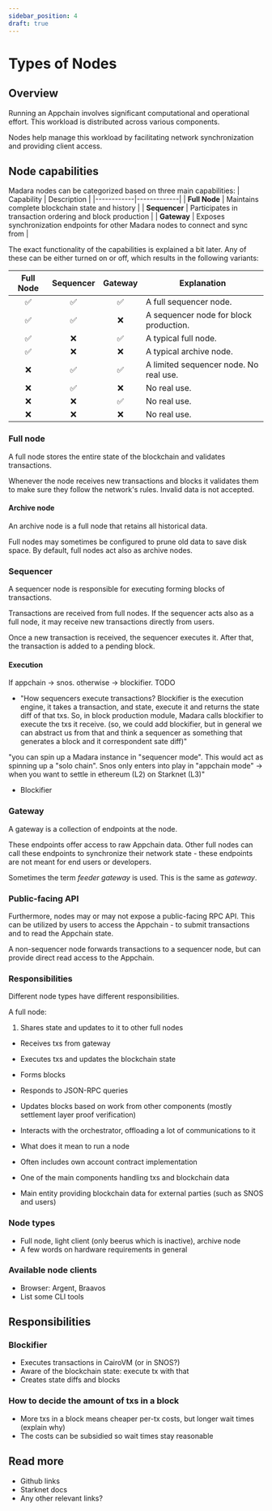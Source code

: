 ```yaml
---
sidebar_position: 4
draft: true
---
```


# Types of Nodes

## Overview

Running an Appchain involves significant computational and operational effort. This workload is distributed across various components.

Nodes help manage this workload by facilitating network synchronization and providing client access.

## Node capabilities

Madara nodes can be categorized based on three main capabilities:
| Capability | Description |
|------------|-------------|
| **Full Node** | Maintains complete blockchain state and history |
| **Sequencer** | Participates in transaction ordering and block production |
| **Gateway** | Exposes synchronization endpoints for other Madara nodes to connect and sync from |

The exact functionality of the capabilities is explained a bit later. Any of these can be either turned on or off, which results in the following variants:

| Full Node | Sequencer | Gateway | Explanation |
|:---------:|:---------:|:-------:|------------------|
| ✅        | ✅        | ✅      | A full sequencer node. |
| ✅        | ✅        | ❌      | A sequencer node for block production. |
| ✅        | ❌        | ✅      | A typical full node. |
| ✅        | ❌        | ❌      | A typical archive node. |
| ❌        | ✅        | ✅      | A limited sequencer node. No real use. |
| ❌        | ✅        | ❌      | No real use. |
| ❌        | ❌        | ✅      | No real use. |
| ❌        | ❌        | ❌      | No real use. |

### Full node

A full node stores the entire state of the blockchain and validates transactions.

Whenever the node receives new transactions and blocks it validates them to make sure they follow the network's rules. Invalid data is not accepted.

#### Archive node

An archive node is a full node that retains all historical data. 

Full nodes may sometimes be configured to prune old data to save disk space. By default, full nodes act also as archive nodes.

### Sequencer

A sequencer node is responsible for executing forming blocks of transactions.

Transactions are received from full nodes. If the sequencer acts also as a full node, it may receive new transactions directly from users.

Once a new transaction is received, the sequencer executes it. After that, the transaction is added to a pending block.

#### Execution

If appchain -> snos. otherwise -> blockifier. TODO

- "How sequencers execute transactions? Blockifier is the execution engine, it takes a transaction, and state, execute it and returns the state diff of that txs.
So, in block production module, Madara calls blockifier to execute the txs it receive.
(so, we could add blockifier, but in general we can abstract us from that and think a sequencer as something that generates a block and it correspondent  sate diff)"

"you can spin up a Madara instance in "sequencer mode". This would act as spinning up a "solo chain". Snos only enters into play in "appchain mode" -> when you want to settle in ethereum (L2) on Starknet (L3)"


- Blockifier

### Gateway

A gateway is a collection of endpoints at the node. 

These endpoints offer access to raw Appchain data. Other full nodes can call these endpoints to synchronize their network state - these endpoints are not meant for end users or developers.

Sometimes the term *feeder gateway* is used. This is the same as *gateway*.

### Public-facing API

Furthermore, nodes may or may not expose a public-facing RPC API. This can be utilized by users to access the Appchain - to submit transactions and to read the Appchain state.

A non-sequencer node forwards transactions to a sequencer node, but can provide direct read access to the Appchain.



### Responsibilities

Different node types have different responsibilities.

A full node:
1. Shares state and updates to it to other full nodes



- Receives txs from gateway
- Executes txs and updates the blockchain state
- Forms blocks
- Responds to JSON-RPC queries
- Updates blocks based on work from other components (mostly settlement layer proof verification)
- Interacts with the orchestrator, offloading a lot of communications to it


- What does it mean to run a node
- Often includes own account contract implementation
- One of the main components handling txs and blockchain data
- Main entity providing blockchain data for external parties (such as SNOS and users)

### Node types

- Full node, light client (only beerus which is inactive), archive node
- A few words on hardware requirements in general

### Available node clients

- Browser: Argent, Braavos
- List some CLI tools

## Responsibilities



### Blockifier

- Executes transactions in CairoVM (or in SNOS?)
- Aware of the blockchain state: execute tx with that
- Creates state diffs and blocks

### How to decide the amount of txs in a block

- More txs in a block means cheaper per-tx costs, but longer wait times (explain why)
- The costs can be subsidied so wait times stay reasonable

## Read more

- Github links
- Starknet docs
- Any other relevant links?